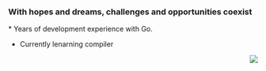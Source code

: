 ### With hopes and dreams, challenges and opportunities coexist

<p align="left"> 
* Years of development experience with Go.

* Currently lenarning compiler
</p>

<img align="right" src="https://github-readme-stats.vercel.app/api?username=KeKe-Li&show_icons=true&icon_color=805AD5&text_color=718096&bg_color=ffffff&hide_title=true" />
